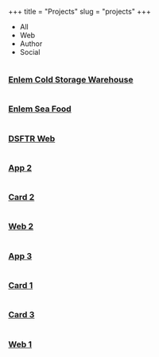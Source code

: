 +++
title = "Projects"
slug = "projects"
+++


   <!-- ======= Portfolio Section ======= -->
<section class="portfolio">
<div class="container">
<div class="row">
<div class="col-lg-12">
      <ul id="portfolio-flters">
        <li data-filter="*" class="filter-active">All</li>
        <li data-filter=".filter-web">Web</li>
        <li data-filter=".filter-card">Author</li>
        <li data-filter=".filter-app">Social</li>
      </ul>
</div>
</div>

<div class="row portfolio-container" data-aos="fade-up" data-aos-easing="ease-in-out" data-aos-duration="500">

<div class="col-lg-4 col-md-6 filter-web">
<div class="portfolio-item">
        <img src="/images/portfolio/enlems.jpg" class="img-fluid" alt="">
<div class="portfolio-info">
      <h3><a href="/images/portfolio/enlems.jpg" data-gall="portfolioGallery" class="venobox" title="Enlem Cold Storage Warehouse">Enlem Cold Storage Warehouse</a></h3>
<div>
        <a href="/images/portfolio/enlems.jpg" data-gall="portfolioGallery" class="venobox" title="Enlem Soğuk Hava"><i class="fas fa-plus"></i></a>
        <a href="/portfolio/enlem-cold-storage-warehouse" title="Enlem Cold Storage Warehouse"><i class="fas fa-link"></i></a>
</div>
</div>
</div>
</div>

<div class="col-lg-4 col-md-6 filter-web">
<div class="portfolio-item">
        <img src="/images/portfolio/enlemsf.jpg" class="img-fluid" alt="">
<div class="portfolio-info">
      <h3><a href="/images/portfolio/enlemsf.jpg" data-gall="portfolioGallery" class="venobox" title="Enlem Sea Food">Enlem Sea Food</a></h3>
<div>
        <a href="/images/portfolio/enlemsf.jpg" data-gall="portfolioGallery" class="venobox" title="Enlem Sea Food"><i class="fas fa-plus"></i></a>
        <a href="/portfolio/enlem-sea-food" title="Enlem Sea Food"><i class="fas fa-link"></i></a>
</div>
</div>
</div>
</div>
<div class="col-lg-4 col-md-6 filter-web">
<div class="portfolio-item">
        <img src="/images/portfolio/dsftr.jpg" class="img-fluid" alt="">
<div class="portfolio-info">
      <h3><a href="/images/portfolio/dsftr.jpg" data-gall="portfolioGallery" class="venobox" title="Darüşşafaka Physical Therapy and Rehabilitation Center">DSFTR Web</a></h3>
<div>
        <a href="/images/portfolio/dsftr.jpg" data-gall="portfolioGallery" class="venobox" title="Enlem Sea Food"><i class="fas fa-plus"></i></a>
        <a href="/portfolio/darussafaka-physical-therapy-rehabilitation-center" title="Darüşşafaka Physical Therapy and Rehabilitation Center"><i class="fas fa-link"></i></a>
</div>
</div>
</div>
</div>

<div class="col-lg-4 col-md-6 filter-app">
  <div class="portfolio-item">
    <img src="/assets/img/portfolio/portfolio-3.jpg" class="img-fluid" alt="">
    <div class="portfolio-info">
      <h3><a href="/assets/img/portfolio/portfolio-3.jpg" data-gall="portfolioGallery" class="venobox" title="App 2">App 2</a></h3>
      <div>
        <a href="/assets/img/portfolio/portfolio-3.jpg" data-gall="portfolioGallery" class="venobox" title="App 2"><i class="fas fa-plus"></i></a>
        <a href="darussafaka-physical-therapy-rehabilitation-center" title="Portfolio Details"><i class="fas fa-link"></i></a>
      </div>
    </div>
  </div>
</div>

<div class="col-lg-4 col-md-6 filter-card">
  <div class="portfolio-item">
    <img src="/assets/img/portfolio/portfolio-4.jpg" class="img-fluid" alt="">
    <div class="portfolio-info">
      <h3><a href="/assets/img/portfolio/portfolio-4.jpg" data-gall="portfolioGallery" class="venobox" title="Card 2">Card 2</a></h3>
      <div>
        <a href="/assets/img/portfolio/portfolio-4.jpg" data-gall="portfolioGallery" class="venobox" title="Card 2"><i class="fas fa-plus"></i></a>
        <a href="portfolio-details.html" title="Portfolio Details"><i class="fas fa-link"></i></a>
      </div>
    </div>
  </div>
</div>

<div class="col-lg-4 col-md-6 filter-web">
  <div class="portfolio-item">
    <img src="/assets/img/portfolio/portfolio-5.jpg" class="img-fluid" alt="">
    <div class="portfolio-info">
      <h3><a href="/assets/img/portfolio/portfolio-5.jpg" data-gall="portfolioGallery" class="venobox" title="Web 2">Web 2</a></h3>
      <div>
        <a href="/assets/img/portfolio/portfolio-5.jpg" data-gall="portfolioGallery" class="venobox" title="Web 2"><i class="fas fa-plus"></i></a>
        <a href="portfolio-details.html" title="Portfolio Details"><i class="fas fa-link"></i></a>
      </div>
    </div>
  </div>
</div>

<div class="col-lg-4 col-md-6 filter-app">
  <div class="portfolio-item">
    <img src="/assets/img/portfolio/portfolio-6.jpg" class="img-fluid" alt="">
    <div class="portfolio-info">
      <h3><a href="/assets/img/portfolio/portfolio-6.jpg" data-gall="portfolioGallery" class="venobox" title="App 3">App 3</a></h3>
      <div>
        <a href="/assets/img/portfolio/portfolio-6.jpg" data-gall="portfolioGallery" class="venobox" title="App 3"><i class="fas fa-plus"></i></a>
        <a href="portfolio-details.html" title="Portfolio Details"><i class="fas fa-link"></i></a>
      </div>
    </div>
  </div>
</div>

<div class="col-lg-4 col-md-6 filter-card">
  <div class="portfolio-item">
    <img src="/assets/img/portfolio/portfolio-7.jpg" class="img-fluid" alt="">
    <div class="portfolio-info">
      <h3><a href="/assets/img/portfolio/portfolio-7.jpg" data-gall="portfolioGallery" class="venobox" title="Card 1">Card 1</a></h3>
      <div>
        <a href="/assets/img/portfolio/portfolio-7.jpg" data-gall="portfolioGallery" class="venobox" title="Card 1"><i class="fas fa-plus"></i></a>
        <a href="portfolio-details.html" title="Portfolio Details"><i class="fas fa-link"></i></a>
      </div>
    </div>
  </div>
</div>

<div class="col-lg-4 col-md-6 filter-card">
  <div class="portfolio-item">
    <img src="/assets/img/portfolio/portfolio-8.jpg" class="img-fluid" alt="">
    <div class="portfolio-info">
      <h3><a href="/assets/img/portfolio/portfolio-8.jpg" data-gall="portfolioGallery" class="venobox" title="Card 3">Card 3</a></h3>
      <div>
        <a href="/assets/img/portfolio/portfolio-8.jpg" data-gall="portfolioGallery" class="venobox" title="Card 3"><i class="fas fa-plus"></i></a>
        <a href="portfolio-details.html" title="Portfolio Details"><i class="fas fa-link"></i></a>
      </div>
    </div>
  </div>
</div>

<div class="col-lg-4 col-md-6 filter-web">
  <div class="portfolio-item">
    <img src="/assets/img/portfolio/portfolio-9.jpg" class="img-fluid" alt="">
    <div class="portfolio-info">
      <h3><a href="/assets/img/portfolio/portfolio-9.jpg" data-gall="portfolioGallery" class="venobox" title="Web 1">Web 1</a></h3>
      <div>
        <a href="/assets/img/portfolio/portfolio-9.jpg" data-gall="portfolioGallery" class="venobox" title="Web 1"><i class="fas fa-plus"></i></a>
        <a href="portfolio-details.html" title="Portfolio Details"><i class="fas fa-link"></i></a>
      </div>
    </div>
  </div>
</div>

</div>

</div>
</section><!-- End Portfolio Section -->

